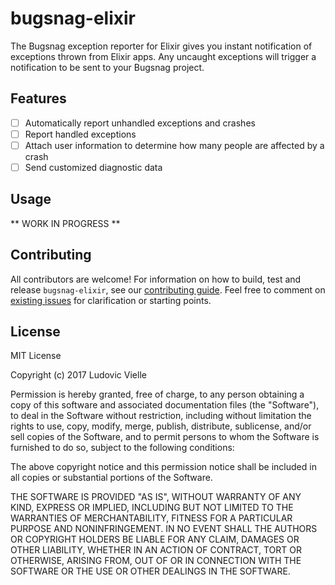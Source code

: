# bugsnag-elixir

The Bugsnag exception reporter for Elixir gives you instant notification of exceptions thrown from Elixir apps. Any uncaught exceptions will trigger a notification to be sent to your Bugsnag project.

## Features

 - [ ] Automatically report unhandled exceptions and crashes
 - [ ] Report handled exceptions
 - [ ] Attach user information to determine how many people are affected by a crash
 - [ ] Send customized diagnostic data

## Usage

** WORK IN PROGRESS **

## Contributing

All contributors are welcome! For information on how to build, test and release `bugsnag-elixir`, see our [contributing guide](https://github.com/Lukkor/bugsnag-elixir/blob/master/CONTRIBUTING.md). Feel free to comment on [existing issues](https://github.com/Lukkor/bugsnag-elixir/issues) for clarification or starting points.

## License

MIT License

Copyright (c) 2017 Ludovic Vielle

Permission is hereby granted, free of charge, to any person obtaining a copy
of this software and associated documentation files (the "Software"), to deal
in the Software without restriction, including without limitation the rights
to use, copy, modify, merge, publish, distribute, sublicense, and/or sell
copies of the Software, and to permit persons to whom the Software is
furnished to do so, subject to the following conditions:

The above copyright notice and this permission notice shall be included in all
copies or substantial portions of the Software.

THE SOFTWARE IS PROVIDED "AS IS", WITHOUT WARRANTY OF ANY KIND, EXPRESS OR
IMPLIED, INCLUDING BUT NOT LIMITED TO THE WARRANTIES OF MERCHANTABILITY,
FITNESS FOR A PARTICULAR PURPOSE AND NONINFRINGEMENT. IN NO EVENT SHALL THE
AUTHORS OR COPYRIGHT HOLDERS BE LIABLE FOR ANY CLAIM, DAMAGES OR OTHER
LIABILITY, WHETHER IN AN ACTION OF CONTRACT, TORT OR OTHERWISE, ARISING FROM,
OUT OF OR IN CONNECTION WITH THE SOFTWARE OR THE USE OR OTHER DEALINGS IN THE
SOFTWARE.
